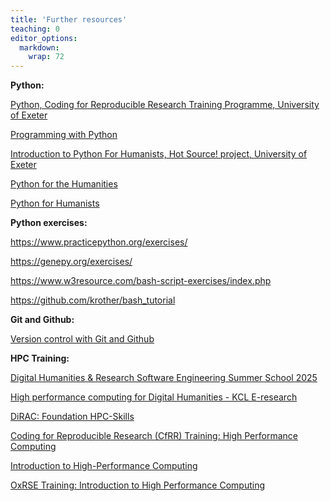```yaml
---
title: 'Further resources'
teaching: 0
editor_options: 
  markdown: 
    wrap: 72
---
```


**Python:**

[Python, Coding for Reproducible Research Training Programme, University
of
Exeter](https://coding-for-reproducible-research.github.io/CfRR_Courses/course_homepages/python.html)

[Programming with
Python](https://swcarpentry.github.io/python-novice-inflammation/)

[Introduction to Python For Humanists, Hot Source! project, University
of
Exeter](https://colab.research.google.com/drive/1xWNivlzLh9Kuxc2ytLxJbFK3oa45_Hde#scrollTo=1XtD1W0YrJev)

[Python for the
Humanities](https://felipeadet.github.io/PythonforHumanities/)

[Python for
Humanists](https://caltechlibrary.github.io/python-humanities-lesson/)

**Python exercises:**

<https://www.practicepython.org/exercises/>

<https://genepy.org/exercises/>

<https://www.w3resource.com/bash-script-exercises/index.php>

<https://github.com/krother/bash_tutorial>

**Git and Github:**

[Version control with Git and
Github](https://durhamarc-training.github.io/2025-07-03-DISKAH/)

**HPC Training:**

[Digital Humanities & Research Software Engineering Summer School
2025](https://github.com/kingsdigitallab/dh-rse-summer-school-2025)

[High performance computing for Digital Humanities - KCL E-research](https://kcl-eresearch.github.io/High-Performance-Computing-for-Digital-Humanities)

[DiRAC: Foundation
HPC-Skills](https://dirac.ac.uk/LD-courses/hpc-skills-training/)

[Coding for Reproducible Research (CfRR) Training: High Performance
Computing](https://coding-for-reproducible-research.github.io/CfRR_Courses/course_homepages/high_performance_computing.html)

[Introduction to High-Performance
Computing](https://carpentries-incubator.github.io/hpc-intro/)

[OxRSE Training: Introduction to High Performance
Computing](https://train.rse.ox.ac.uk/material/HPCu/high_performance_computing/hpc_intro)

